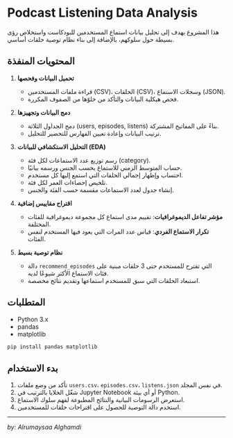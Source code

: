 # Podcast Listening Data Analysis

هذا المشروع يهدف إلى تحليل بيانات استماع المستخدمين للبودكاست واستخلاص رؤى بسيطة حول سلوكهم، بالإضافة إلى بناء نظام توصية حلقات أساسي.

## المحتويات المنفذة

1. **تحميل البيانات وفحصها**

   * قراءة ملفات المستخدمين (CSV)، الحلقات (CSV)، وسجلات الاستماع (JSON).
   * فحص هيكلية البيانات والتأكد من خلوّها من الصفوف المكررة.

2. **دمج البيانات وتجهيزها**

   * دمج الجداول الثلاثة (users, episodes, listens) بناءً على المفاتيح المشتركة.
   * ترتيب البيانات وإعادة تعيين الفهارس للتحضير للتحليل.

3. **التحليل الاستكشافي للبيانات (EDA)**

   * رسم توزيع عدد الاستماعات لكل فئة (category).
   * حساب المتوسط الزمني للاستماع بحسب الجنس ورسمه بيانيًا.
   * احتساب وإظهار إجمالي الحلقات التي استمع إليها كل مستخدم.
   * تلخيص إحصاءات العمر لكل فئة.
   * إنشاء جدول لعدد الاستماعات مقسمة حسب الفئة والجنس.

4. **اقتراح مقاييس إضافية**

   * **مؤشر تفاعل الديموغرافيات**: تقييم مدى استماع كل مجموعة ديموغرافية للفئات المختلفة.
   * **تكرار الاستماع الفردي**: قياس عدد المرات التي يعود فيها المستخدم لنفس الفئات.

5. **نظام توصية بسيط**

   * دالة `recommend_episodes` التي تقترح للمستخدم حتى 3 حلقات مبنية على فئات الاستماع الأكثر شيوعًا لديه.
   * استبعاد الحلقات التي سبق للمستخدم استماعها وتقديم نتائج مخصصة.

## المتطلبات

* Python 3.x
* pandas
* matplotlib

```bash
pip install pandas matplotlib
```

## بدء الاستخدام

1. تأكد من وضع ملفات `users.csv`، `episodes.csv`، `listens.json` في نفس المجلد.
2. شغّل الخلايا بالترتيب في Jupyter Notebook أو أي بيئة Python.
3. استعرض الرسومات البيانية والنتائج المطبوعة لفهم سلوك الاستماع.
4. استخدم دالة التوصية للحصول على اقتراحات حلقات للمستخدمين.

---

*by: Alrumaysaa Alghamdi*
